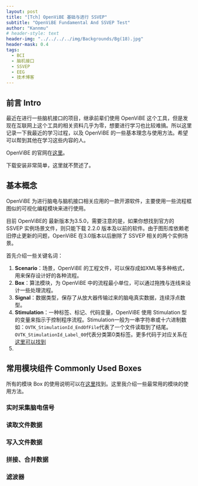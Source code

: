 ```yaml
---
layout: post
title: "[Tch] OpenViBE 基础与进行 SSVEP"
subtitle: "OpenViBE Fundamental And SSVEP Test"
author: "Kannmu"
# header-style: text
header-img: "../../../../img/Backgrounds/Bg(18).jpg"
header-mask: 0.4
tags:
  - BCI
  - 脑机接口
  - SSVEP
  - EEG
  - 技术博客
---
```


## 前言 Intro

最近在进行一些脑机接口的项目，继承前辈们使用 OpenViBE 这个工具，但是发现在互联网上这个工具的相关资料几乎为零，想要进行学习也比较难搞。所以这里记录一下我最近的学习过程，以及 OpenViBE 的一些基本理念与使用方法。希望可以帮到其他在学习这些内容的人。

OpenViBE 的官网在[这里](http://openvibe.inria.fr/)。

下载安装非常简单，这里就不赘述了。

## 基本概念

OpenViBE 为进行脑电与脑机接口相关应用的一款开源软件，主要使用一些流程框图似的可视化编程模块来进行使用。

目前 OpenViBE的 最新版本为3.5.0，需要注意的是，如果你想找到官方的 SSVEP 实例场景文件，则只能下载 2.2.0 版本及以前的软件。由于图形库依赖老旧停止更新的问题，OpenViBE 在3.0版本以后删除了 SSVEP 相关的两个实例场景。

首先介绍一些关键名词：

1. **Scenario**：场景，OpenViBE 的工程文件，可以保存成如XML等多种格式，用来保存设计好的各种流程。
2. **Box**：算法模块，为 OpenViBE 中的流程最小单位，可以通过拖拽与连线来设计一些处理流程。
3. **Signal**：数据类型，保存了从放大器传输过来的脑电真实数据，连续浮点数型。
4. **Stimulation**：一种标签、标记、代码变量，OpenViBE 使用 Stimulation 型的变量来指示于控制程序流程。Stimulation一般为一串字符串或十六进制数如：```OVTK_StimulationId_EndOfFile```代表了一个文件读取到了结尾。```OVTK_StimulationId_Label_00```代表分类第0类标签。更多代码于对应关系在[这里可以找到](http://openvibe.inria.fr/stimulation-codes/)
5. 


## 常用模块组件 Commonly Used Boxes

所有的模块 Box 的使用说明可以在[这里](http://openvibe.inria.fr/documentation/3.5.0/Doc_BoxAlgorithms.html)找到。这里我介绍一些最常用的模块的使用方法。

### 实时采集脑电信号


### 读取文件数据


### 写入文件数据


### 拼接、合并数据


### 滤波器